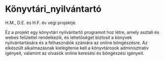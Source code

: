 # Könyvtári_nyilvántartó
H.M., D.E. és H.F. év végi projektje.

Ez a projekt egy könyvtári nyilvántartó programot hoz létre, amely asztali és webes felülettel rendelkezik, és lehetőséget biztosít a könyvek nyilvántartására és a felhasználók számára az online böngészésre. Az elkészült alkalmazásnak kielégítenie kell a könyvtárosok adminisztratív igényeit, valamint az olvasók online keresési és böngészési igényeit.
